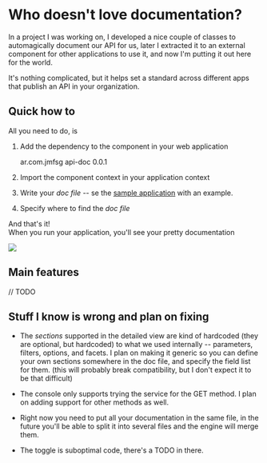 Who doesn't love documentation?
===============================

In a project I was working on, I developed a nice couple of classes to automagically document our API for us, later I extracted it to an external component for other applications to use it, and now I'm putting it out here for the world.

It's nothing complicated, but it helps set a standard across different apps that publish an API in your organization.

Quick how to
------------

All you need to do, is

1) Add the dependency to the component in your web application

    <dependency>
        <groupId>ar.com.jmfsg</groupId>
        <artifactId>api-doc</artifactId>
        <version>0.0.1</version>
    </dependency>

2) Import the component context in your application context

    <import resource="classpath:ar/com/jmfsg/documentation/application-context.xml" />

3) Write your *doc file* -- se the [sample application](https://github.com/juanformoso/api-doc-sample) with an example.

4) Specify where to find the *doc file*

    <bean class="ar.com.jmfsg.documentation.DocumentationDescriptor" p:modulePrefix="misc" p:resource="classpath:doc" />

And that's it!  
When you run your application, you'll see your pretty documentation

![](https://raw.github.com/juanformoso/api-doc/master/img/screenshot.png)

Main features
-------------

// TODO

Stuff I know is wrong and plan on fixing
----------------------------------------

- The *sections* supported in the detailed view are kind of hardcoded (they are optional, but hardcoded) to what we used internally -- parameters, filters, options, and facets. I plan on making it generic so you can define your own sections somewhere in the doc file, and specify the field list for them. (this will probably break compatibility, but I don't expect it to be that difficult)

- The console only supports trying the service for the GET method. I plan on adding support for other methods as well.

- Right now you need to put all your documentation in the same file, in the future you'll be able to split it into several files and the engine will merge them.

- The toggle is suboptimal code, there's a TODO in there.